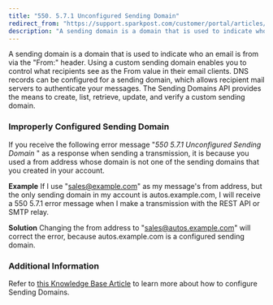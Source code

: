 ```yaml
---
title: "550. 5.7.1 Unconfigured Sending Domain"
redirect_from: "https://support.sparkpost.com/customer/portal/articles/2237907-550-5-7-1-unconfigured-sending-domain"
description: "A sending domain is a domain that is used to indicate who an email is from via the From header Using a custom sending domain enables you to control what recipients see as the From value in their email clients DNS records can be configured for a sending domain which..."
---
```


A sending domain is a domain that is used to indicate who an email is from via the "From:" header. Using a custom sending domain enables you to control what recipients see as the From value in their email clients. DNS records can be configured for a sending domain, which allows recipient mail servers to authenticate your messages. The Sending Domains API provides the means to create, list, retrieve, update, and verify a custom sending domain.

 ### Improperly Configured Sending Domain 

If you receive the following error message "*550 5.7.1 Unconfigured Sending Domain*                                  " as a response when sending a transmission, it is because you used a from address whose domain is not one of the sending domains that you created in your account.

**Example**
If I use "sales@example.com" as my message's from address, but the only sending domain in my account is autos.example.com, I will receive a 550 5.7.1 error message when I make a transmission with the REST API or SMTP relay.

**Solution**
Changing the from address to "sales@autos.example.com" will correct the error, because autos.example.com is a configured sending domain.

 ### Additional Information 

Refer to [this Knowledge Base Article](https://support.sparkpost.com/customer/en/portal/articles/1933318-creating-sending-domains) to learn more about how to configure Sending Domains.